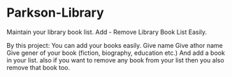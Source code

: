 # Parkson-Library
Maintain your library book list. Add - Remove Library Book List Easily.

By this project:
You can add your books easily.
Give name
Give athor name
Give gener of your book (fiction, biography, education etc.)
And add a book in your list.
also if you want to remove any book from your list then you also remove that book too.
